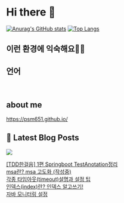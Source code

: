 # Hi there 👋

[![Anurag's GitHub stats](https://github-readme-stats.vercel.app/api?username=psm651)](https://github.com/anuraghazra/github-readme-stats)
[![Top Langs](https://github-readme-stats.vercel.app/api/top-langs/?username=psm651&layout=compact&hide=r,jupyter%20notebook,c%23&exclude_repo=roharui.github.io)](https://github.com/anuraghazra/github-readme-stats)

## 이런 환경에 익숙해요✍🏼

## 언어

<p>
  <img alt="" src= "https://img.shields.io/badge/Java-ED8B00?style=for-the-badge&logo=openjdk&logoColor=white"/> 
  <img alt="" src= "https://img.shields.io/badge/Spring-6DB33F?style=for-the-badge&logo=spring&logoColor=white"/> 
  <img alt="" src= "https://img.shields.io/badge/PHP-777BB4?style=for-the-badge&logo=php&logoColor=white"/>
  <img alt="" src= "https://img.shields.io/badge/MySQL-00000F?style=for-the-badge&logo=mysql&logoColor=white"/> 
</p>

## about me

https://psm651.github.io/

## 📕 Latest Blog Posts
<p>
    <a href="https://shutcoding.tistory.com/"><img src="https://img.shields.io/badge/Blog-FF5722?style=flat-square&logo=Blogger&logoColor=white"/></a><br>
</p>

<a href=https://shutcoding.tistory.com/entry/TDD%ED%95%9C%EA%B1%B8%EC%9D%8C-1%ED%8E%B8-Springboot-TestAnotation%EC%A0%95%EB%A6%AC>[TDD한걸음] 1편 Springboot TestAnotation정리</a></br><a href=https://shutcoding.tistory.com/entry/msa%EB%9E%80-msa-%EA%B3%A0%EB%8F%84%ED%99%94-%EC%9E%91%EC%84%B1%EC%A4%91>msa란? msa 고도화 (작성중)</a></br><a href=https://shutcoding.tistory.com/entry/%EA%B0%81%EC%A2%85-%ED%83%80%EC%9E%84%EC%95%84%EC%9B%83timeout%EC%84%A4%EB%AA%85%EA%B3%BC-%EC%84%A4%EC%A0%95-%ED%8C%81>각종 타임아웃(timeout)설명과 설정 팁</a></br><a href=https://shutcoding.tistory.com/entry/%EC%9D%B8%EB%8D%B1%EC%8A%A4index%EB%9E%80-%EC%9D%B8%EB%8D%B1%EC%8A%A4-%EC%95%8C%EA%B3%A0%EC%93%B0%EA%B8%B0>인덱스(index)란? 인덱스 알고쓰기!</a></br><a href=https://shutcoding.tistory.com/entry/%EC%9E%90%EB%B0%94-%EB%AA%A8%EB%8B%88%ED%84%B0%EB%A7%81-%EC%84%A4%EC%A0%95>자바 모니터링 설정</a></br>